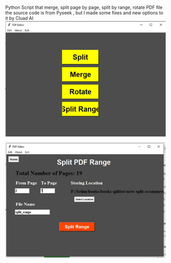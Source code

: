 Python Script that merge, split page by page, split by range, rotate PDF file
the source code is from Pyseek , but I made some fixes and new options to it by Cluad AI
![PDF-Editor-main-Window](Screenshots/pdf-editor-GUI1.JPG)

![PDF-Editor-split range-Window](Screenshots/pdf-editor-GUI2.JPG)
